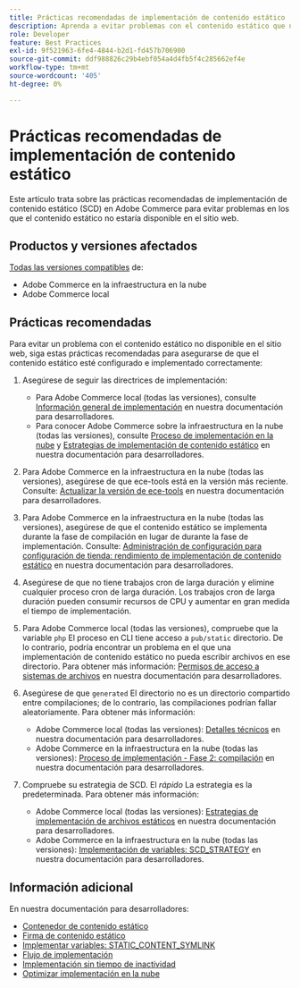 ```yaml
---
title: Prácticas recomendadas de implementación de contenido estático
description: Aprenda a evitar problemas con el contenido estático que no aparece en la tienda de Adobe Commerce.
role: Developer
feature: Best Practices
exl-id: 9f521963-6fe4-4844-b2d1-fd457b706900
source-git-commit: ddf988826c29b4ebf054a4d4fb5f4c285662ef4e
workflow-type: tm+mt
source-wordcount: '405'
ht-degree: 0%

---
```


# Prácticas recomendadas de implementación de contenido estático

Este artículo trata sobre las prácticas recomendadas de implementación de contenido estático (SCD) en Adobe Commerce para evitar problemas en los que el contenido estático no estaría disponible en el sitio web.

## Productos y versiones afectados

[Todas las versiones compatibles](../../../release/versions.md) de:

* Adobe Commerce en la infraestructura en la nube
* Adobe Commerce local

## Prácticas recomendadas

Para evitar un problema con el contenido estático no disponible en el sitio web, siga estas prácticas recomendadas para asegurarse de que el contenido estático esté configurado e implementado correctamente:

1. Asegúrese de seguir las directrices de implementación:
   * Para Adobe Commerce local (todas las versiones), consulte [Información general de implementación](../../../configuration/deployment/overview.md) en nuestra documentación para desarrolladores.
   * Para conocer Adobe Commerce sobre la infraestructura en la nube (todas las versiones), consulte [Proceso de implementación en la nube](https://devdocs.magento.com/cloud/deploy/cloud-deployment-process.html) y [Estrategias de implementación de contenido estático](https://devdocs.magento.com/cloud/deploy/static-content-deployment.html) en nuestra documentación para desarrolladores.

1. Para Adobe Commerce en la infraestructura en la nube (todas las versiones), asegúrese de que ece-tools está en la versión más reciente. Consulte: [Actualizar la versión de ece-tools](https://devdocs.magento.com/cloud/release-notes/ece-release-notes.html) en nuestra documentación para desarrolladores.
1. Para Adobe Commerce en la infraestructura en la nube (todas las versiones), asegúrese de que el contenido estático se implementa durante la fase de compilación en lugar de durante la fase de implementación. Consulte: [Administración de configuración para configuración de tienda: rendimiento de implementación de contenido estático](https://devdocs.magento.com/cloud/live/sens-data-over.html#cloud-confman-scd-over) en nuestra documentación para desarrolladores.
1. Asegúrese de que no tiene trabajos cron de larga duración y elimine cualquier proceso cron de larga duración. Los trabajos cron de larga duración pueden consumir recursos de CPU y aumentar en gran medida el tiempo de implementación.
1. Para Adobe Commerce local (todas las versiones), compruebe que la variable `php` El proceso en CLI tiene acceso a `pub/static` directorio. De lo contrario, podría encontrar un problema en el que una implementación de contenido estático no pueda escribir archivos en ese directorio. Para obtener más información: [Permisos de acceso a sistemas de archivos](https://experienceleague.adobe.com/docs/commerce-operations/configuration-guide/deployment/file-system-permissions.html) en nuestra documentación para desarrolladores.
1. Asegúrese de que `generated` El directorio no es un directorio compartido entre compilaciones; de lo contrario, las compilaciones podrían fallar aleatoriamente. Para obtener más información:
   * Adobe Commerce local (todas las versiones): [Detalles técnicos](https://experienceleague.adobe.com/docs/commerce-operations/configuration-guide/deployment/technical-details.html) en nuestra documentación para desarrolladores.
   * Adobe Commerce en la infraestructura en la nube (todas las versiones): [Proceso de implementación - Fase 2: compilación](https://devdocs.magento.com/cloud/reference/discover-deploy.html#cloud-deploy-over-phases-build) en nuestra documentación para desarrolladores.

1. Compruebe su estrategia de SCD. El *rápido* La estrategia es la predeterminada. Para obtener más información:
   * Adobe Commerce local (todas las versiones): [Estrategias de implementación de archivos estáticos](https://experienceleague.adobe.com/docs/commerce-operations/configuration-guide/cli/static-view/static-view-file-strategy.html) en nuestra documentación para desarrolladores.
   * Adobe Commerce en la infraestructura en la nube (todas las versiones): [Implementación de variables: SCD\_STRATEGY](https://devdocs.magento.com/cloud/env/variables-deploy.html#scd_strategy) en nuestra documentación para desarrolladores.

## Información adicional

En nuestra documentación para desarrolladores:

* [Contenedor de contenido estático](https://developer.adobe.com/commerce/admin-developer/pattern-library/containers/static-content/)
* [Firma de contenido estático](https://experienceleague.adobe.com/docs/commerce-operations/configuration-guide/cache/static-content-signing.html)
* [Implementar variables: STATIC\_CONTENT\_SYMLINK](https://devdocs.magento.com/cloud/env/variables-deploy.html#static_content_symlink)
* [Flujo de implementación](../../../performance/deployment-flow.md)
* [Implementación sin tiempo de inactividad](https://devdocs.magento.com/cloud/deploy/reduce-downtime.html)
* [Optimizar implementación en la nube](https://devdocs.magento.com/cloud/deploy/optimize-cloud-deployment.html)
